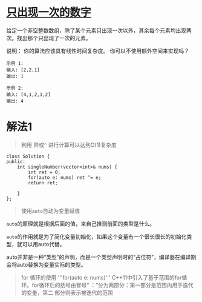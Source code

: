 # [只出现一次的数字](https://leetcode-cn.com/problems/single-number/)
给定一个非空整数数组，除了某个元素只出现一次以外，其余每个元素均出现两次。找出那个只出现了一次的元素。

说明：
你的算法应该具有线性时间复杂度。 你可以不使用额外空间来实现吗？

```
示例 1:
输入: [2,2,1]
输出: 1
```
```
示例 2:
输入: [4,1,2,1,2]
输出: 4
```
# 解法1
> 利用 异或```^``` 进行计算可以达到O(1)复杂度
```
class Solution {
public:
    int singleNumber(vector<int>& nums) {
        int ret = 0;
        for(auto e: nums) ret ^= e;
        return ret;

    }
};
```

>使用```auto```自动为变量赋值

```auto```的原理就是根据后面的值，来自己推测前面的类型是什么。

```auto```的作用就是为了简化变量初始化，如果这个变量有一个很长很长的初始化类型，就可以用auto代替。

auto并非是一种“类型”的声明，而是一个类型声明时的“占位符”，编译器在编译期会将auto替换为变量实际的类型。

>for 循环的使用
'''for(auto e: nums)'''
C++11中引入了基于范围的for循环。for循环后的括号由冒号“ ：”分为两部分：第一部分是范围内用于迭代的变量，第二
部分则表示被迭代的范围
